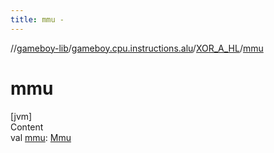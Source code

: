 ```yaml
---
title: mmu -
---
```

//[gameboy-lib](../../index.md)/[gameboy.cpu.instructions.alu](../index.md)/[XOR_A_HL](index.md)/[mmu](mmu.md)



# mmu  
[jvm]  
Content  
val [mmu](mmu.md): [Mmu](../../gameboy.memory/-mmu/index.md)  



